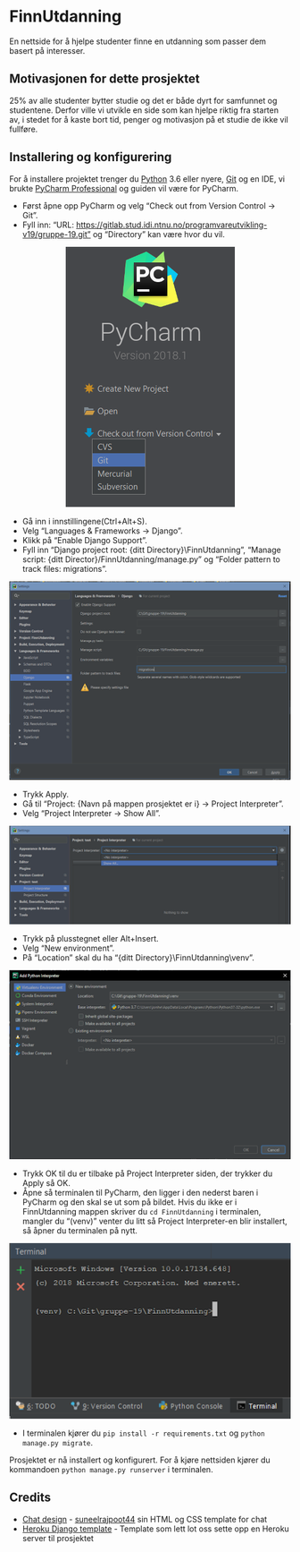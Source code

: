 # FinnUtdanning

En nettside for å hjelpe studenter finne en utdanning som passer dem basert på interesser.

## Motivasjonen for dette prosjektet

25% av alle studenter bytter studie og det er både dyrt for samfunnet og studentene.
Derfor ville vi utvikle en side som kan hjelpe riktig fra starten av, i stedet for å kaste bort
tid, penger og motivasjon på et studie de ikke vil fullføre.

## Installering og konfigurering

For å installere projektet trenger du [Python](https://www.python.org/downloads/) 3.6 eller nyere, [Git](https://git-scm.com/downloads) og en IDE, vi 
brukte [PyCharm Professional](https://www.jetbrains.com/pycharm/download/#section=windows) og guiden vil være for PyCharm.


*  Først åpne opp PyCharm og velg “Check out from Version Control -> Git”. 
*  Fyll inn: “URL: https://gitlab.stud.idi.ntnu.no/programvareutvikling-v19/gruppe-19.git” og “Directory” kan være hvor du vil.
<div align="Center">
    <img src="uploads/PyCharm.png" alt="PyCharm" >
</div>

* Gå inn i innstillingene(Ctrl+Alt+S).
* Velg “Languages & Frameworks -> Django”.
* Klikk på “Enable Django Support”.
* Fyll inn “Django project root: {ditt Directory}\FinnUtdanning”, “Manage script: {ditt Director}/FinnUtdanning/manage.py” og “Folder pattern to track files: migrations”.
<div align="Center">
    <img src="uploads/PyCharm_Django.png" alt="Django Settings" >
</div>

* Trykk Apply.
* Gå til “Project: {Navn på mappen prosjektet er i} -> Project Interpreter”.
* Velg “Project Interpreter -> Show All”.
<div align="Center">
    <img src="uploads/PyCharm_Project_Interpreter.png" alt="Project Interpreter" >
</div>

* Trykk på plusstegnet eller Alt+Insert.
* Velg “New environment”.
* På “Location” skal du ha “{ditt Directory}\FinnUtdanning\venv”.
<div align="Center">
    <img src="uploads/PyCharm_Venv.png" alt="Add Venv" >
</div>

* Trykk OK til du er tilbake på Project Interpreter siden, der trykker du Apply så OK.
* Åpne så terminalen til PyCharm, den ligger i den nederst baren i PyCharm og den skal se ut som på bildet. 
Hvis du ikke er i FinnUtdanning mappen skriver du `cd FinnUtdanning` i terminalen, 
mangler du “(venv)” venter du litt så Project Interpreter-en blir installert, så åpner du terminalen på nytt. 
<div align="Center">
    <img src="uploads/PyCharm_Terminal.png" alt="Terminal" >
</div>

* I terminalen kjører du `pip install -r requirements.txt` og `python manage.py migrate`.

Prosjektet er nå installert og konfigurert. For å kjøre nettsiden kjører du kommandoen `python manage.py runserver` i terminalen.

## Credits
* [Chat design](https://bootsnipp.com/snippets/1ea0N) - [suneelrajpoot44](suneelrajpoot44) sin HTML og CSS template for chat
* [Heroku Django template](https://github.com/heroku/heroku-django-template) - Template som lett lot oss sette opp en Heroku server til prosjektet